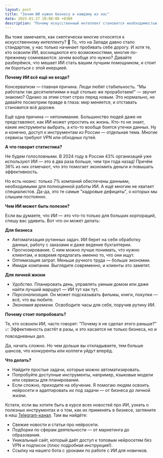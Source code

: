 ```yaml
---
layout: post
title: "Зачем ИИ нужен бизнесу и каждому из нас"
date: 2025-01-27 10:00:00 +0300
description: "Почему искусственный интеллект становится необходимостью для бизнеса и повседневной жизни, и как он помогает автоматизировать задачи."
---
```


Вы тоже замечаете, как скептически многие относятся к искусственному интеллекту? 🤔 То, что на Западе давно стало стандартом, у нас только начинает пробивать себе дорогу. И хотя те, кто освоили ИИ, восхищаются его возможностями, многие по-прежнему сомневаются: зачем вообще это нужно? Давайте разберёмся, что мешает ИИ стать вашим лучшим помощником, и стоит ли бороться с этой инерцией.

**Почему ИИ всё ещё не везде?**  

Консерватизм — главная причина. Люди любят стабильность. "Мы работали так десятилетиями и ещё столько же проработаем!" — звучит знакомо? Однако за этим стоит страх перед новым. Это нормально, но давайте посмотрим правде в глаза: мир меняется, и отставать становится всё дороже.

Ещё одна причина — непонимание. Большинство людей даже не представляют, как ИИ может упростить их жизнь. Кто-то не знает, какие инструменты выбрать, а кто-то вообще боится утечки данных. Ну и конечно, доступ к инструментам из России — отдельная тема. Многие сервисы требуют VPN или обходных путей.

**А что говорит статистика?**  

Не будем голословными. В 2024 году в России 43% организаций уже используют ИИ — это в два раза больше, чем три года назад! Причём 36% из них отмечают, что это помогает экономить деньги и повышать эффективность.

Но есть нюанс: только 7% компаний обеспечены данными, необходимыми для полноценной работы ИИ. А ещё многим не хватает специалистов. Да-да, это те самые "кадровые дефициты", о которых мы слышим постоянно.

**Чем ИИ может быть полезен?**  

Если вы думаете, что ИИ — это что-то только для больших корпораций, спешу вас удивить. Вот что он может делать:

**Для бизнеса**  
- Автоматизация рутинных задач. ИИ берет на себя обработку данных, работу с заказами и даже ведение бухгалтерии.  
- Прогнозирование. С ним можно лучше понимать, что нужно клиентам, и вовремя предлагать именно то, что они ищут.  
- Оптимизация затрат. Меньше ручного труда — больше экономии.  
- Имидж компании. Выглядите современно, и клиенты это заметят.  

**Для личной жизни**  
- *Удобство.* Планировать день, управлять умным домом или даже найти лучший маршрут — ИИ тут как тут.  
- *Персонализация.* Он может подсказывать фильмы, книги, покупки — всё, что вы любите.  
- *Экономия времени.* Освободите часы для себя, поручив рутину ИИ.  

**Почему стоит попробовать?**  

Те, кто освоили ИИ, часто говорят: "Почему я не сделал этого раньше?" 📈 Эффективность растёт в разы, и это касается не только бизнеса, но и повседневных дел.

Да, начать сложно. Но чем дольше вы откладываете, тем больше шансов, что конкуренты или коллеги уйдут вперёд.

**Что делать?**  
- Найдите простые задачи, которые можно автоматизировать.  
- Попробуйте доступные инструменты, например, языковые модели или сервисы для планирования.  
- Если сложно, приходите на обучение. Я помогаю людям освоить нейросети и адаптировать их под задачи — от бизнеса до личной жизни.  

Кстати, если вы хотите быть в курсе всех новостей про ИИ, узнать о полезных инструментах и о том, как их применять в бизнесе, загляните в наш [Telegram-канал](https://t.me/TG_1st_AI). Там вы найдёте:  

- Свежие новости и статьи про нейросети.  
- Подборки по сферам деятельности — от маркетинга до образования.  
- Уникальный сайт, который даёт доступ к топовым нейросетям без VPN и подписок (плюс подробная инструкция!).  
- Ссылку на нашего бота с уроками по работе с ИИ для новичков.  
